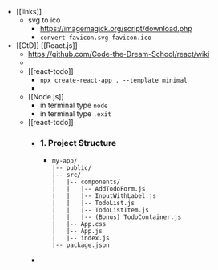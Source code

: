 - [[links]]
	- svg to ico
		- https://imagemagick.org/script/download.php
		- `convert favicon.svg favicon.ico`
- [[CtD]] [[React.js]]
	- https://github.com/Code-the-Dream-School/react/wiki
	-
	- [[react-todo]]
		- `npx create-react-app . --template minimal`
		-
	- [[Node.js]]
		- in terminal type `node`
		- in terminal type `.exit`
	- [[react-todo]]
		- ### 1. Project Structure
			- ```
			  my-app/
			  |-- public/
			  |-- src/
			  |   |-- components/
			  |   |   |-- AddTodoForm.js
			  |   |   |-- InputWithLabel.js
			  |   |   |-- TodoList.js
			  |   |   |-- TodoListItem.js
			  |   |   |-- (Bonus) TodoContainer.js
			  |   |-- App.css
			  |   |-- App.js
			  |   |-- index.js
			  |-- package.json
			  
			  ```
		-